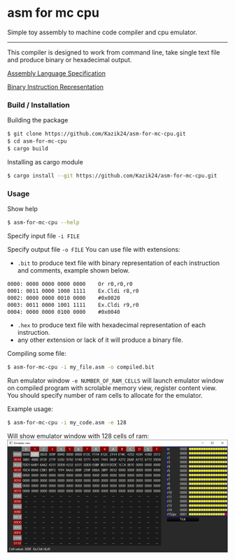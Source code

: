 # asm for mc cpu

Simple toy assembly to machine code compiler and cpu emulator.
___
This compiler is designed to work from command line, take single text file
and produce binary or hexadecimal output.

[Assembly Language Specification](doc/assembly.md)

[Binary Instruction Representation](doc/binary_opcodes.md)

### Build / Installation
Building the package
```sh
$ git clone https://github.com/Kazik24/asm-for-mc-cpu.git
$ cd asm-for-mc-cpu
$ cargo build
```
Installing as cargo module
```sh
$ cargo install --git https://github.com/Kazik24/asm-for-mc-cpu.git
```
### Usage
Show help
```sh
$ asm-for-mc-cpu --help
```

Specify input file `-i FILE`

Specify output file `-o FILE`
You can use file with extensions:
* `.bit` to produce text file with binary representation of each instruction and comments, example shown below.
```text
0000: 0000 0000 0000 0000    Or r0,r0,r0
0001: 0011 0000 1000 1111    Ex.Cldi r8,r0
0002: 0000 0000 0010 0000    #0x0020
0003: 0011 0000 1001 1111    Ex.Cldi r9,r0
0004: 0000 0000 0100 0000    #0x0040
```
* `.hex` to produce text file with hexadecimal representation of each instruction.
* any other extension or lack of it will produce a binary file.

Compiling some file:
```sh
$ asm-for-mc-cpu -i my_file.asm -o compiled.bit
```

Run emulator window `-e NUMBER_OF_RAM_CELLS` will launch emulator window on compiled program with scrolable memory view,
register content view. You should specify number of ram cells to allocate for the emulator.

Example usage:
```sh
$ asm-for-mc-cpu -i my_code.asm -e 128
```
Will show emulator window with 128 cells of ram:
![Emulator view](doc/emulator_window.png)